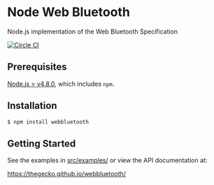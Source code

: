 # Node Web Bluetooth
Node.js implementation of the Web Bluetooth Specification

[![Circle CI](https://circleci.com/gh/thegecko/webbluetooth.svg?style=shield)](https://circleci.com/gh/thegecko/webbluetooth/)

## Prerequisites

[Node.js > v4.8.0](https://nodejs.org), which includes `npm`.

## Installation

```bash
$ npm install webbluetooth
```

## Getting Started

See the examples in [src/examples/](https://github.com/thegecko/webbluetooth/tree/master/src/examples/) or view the API documentation at:

https://thegecko.github.io/webbluetooth/
